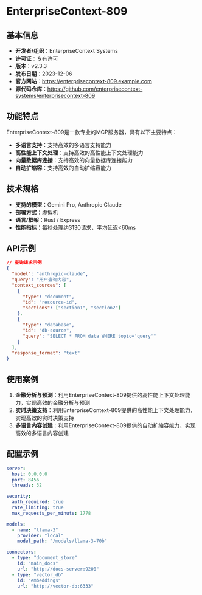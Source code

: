 # EnterpriseContext-809

## 基本信息

- **开发者/组织**：EnterpriseContext Systems
- **许可证**：专有许可
- **版本**：v2.3.3
- **发布日期**：2023-12-06
- **官方网站**：https://enterprisecontext-809.example.com
- **源代码仓库**：https://github.com/enterprisecontext-systems/enterprisecontext-809

## 功能特点

EnterpriseContext-809是一款专业的MCP服务器，具有以下主要特点：

- **多语言支持**：支持高效的多语言支持能力
- **高性能上下文处理**：支持高效的高性能上下文处理能力
- **向量数据库连接**：支持高效的向量数据库连接能力
- **自动扩缩容**：支持高效的自动扩缩容能力


## 技术规格

- **支持的模型**：Gemini Pro, Anthropic Claude
- **部署方式**：虚拟机
- **语言/框架**：Rust / Express
- **性能指标**：每秒处理约3130请求，平均延迟<60ms

## API示例

```json
// 查询请求示例
{
  "model": "anthropic-claude",
  "query": "用户查询内容",
  "context_sources": [
    {
      "type": "document",
      "id": "resource-id",
      "sections": ["section1", "section2"]
    },
    {
      "type": "database",
      "id": "db-source",
      "query": "SELECT * FROM data WHERE topic='query'"
    }
  ],
  "response_format": "text"
}
```

## 使用案例

1. **金融分析与预测**：利用EnterpriseContext-809提供的高性能上下文处理能力，实现高效的金融分析与预测
2. **实时决策支持**：利用EnterpriseContext-809提供的高性能上下文处理能力，实现高效的实时决策支持
3. **多语言内容创建**：利用EnterpriseContext-809提供的自动扩缩容能力，实现高效的多语言内容创建


## 配置示例

```yaml
server:
  host: 0.0.0.0
  port: 8456
  threads: 32

security:
  auth_required: true
  rate_limiting: true
  max_requests_per_minute: 1778

models:
  - name: "llama-3"
    provider: "local"
    model_path: "/models/llama-3-70b"

connectors:
  - type: "document_store"
    id: "main_docs"
    url: "http://docs-server:9200"
  - type: "vector_db"
    id: "embeddings"
    url: "http://vector-db:6333"
```